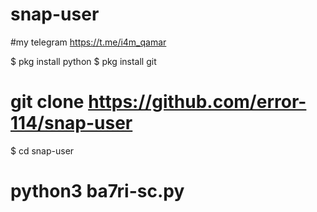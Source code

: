 # snap-user

#my telegram https://t.me/i4m_qamar

$ pkg install python
$ pkg install git
# git clone https://github.com/error-114/snap-user 
$ cd snap-user
# python3 ba7ri-sc.py
